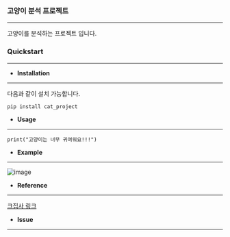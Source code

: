 ### 고양이 분석 프로젝트
* * *
고양이를 분석하는 프로젝트 입니다.
### Quickstart
* * *
* **Installation**

* * *
다음과 같이 설치 가능합니다.
<pre><code>pip install cat_project</code></pre>
* **Usage**
- - -
<pre><code>print("고양이는 너무 귀여워요!!!")</code></pre>
* **Example**
- - -
![image](https://user-images.githubusercontent.com/124948730/218049997-b87a6444-41a2-4f7e-b92c-3a05f929a6ee.jpeg)

* **Reference**
- - - 
[크집사 링크](https://www.dailypaws.com/cats-kittens/cat-breeds/savannah)
* **Issue**
* * *
